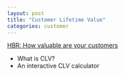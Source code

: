 ```yaml
---
layout: post
title: "Customer Lifetime Value"
categories: customer
---
```


[HBR: How valuable are your customers][hbr-url]
* What is CLV?
* An interactive CLV calculator

[hbr-url]: https://hbr.org/2014/07/how-valuable-are-your-customers
